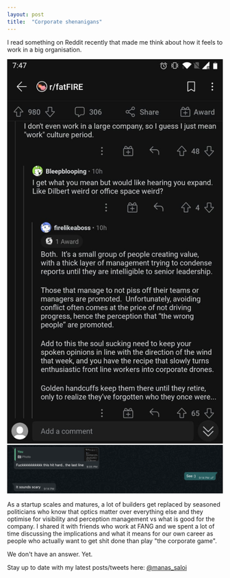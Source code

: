 ```yaml
---
layout: post
title:  "Corporate shenanigans"
---
```


I read something on Reddit recently that made me think about how it feels to work in a big organisation.

![corporate1](/assets/img/corporate1.png)
![corporate2](/assets/img/corporate2.png)

As a startup scales and matures, a lot of builders get replaced by seasoned politicians who know that optics matter over everything else and they optimise for visibility and perception management vs what is good for the company. I shared it with friends who work at FANG and we spent a lot of time discussing the implications and what it means for our own career as people who actually want to get shit done than play "the corporate game".

We don't have an answer. Yet.

Stay up to date with my latest posts/tweets here: [@manas_saloi](http://twitter.com/manas_saloi)
